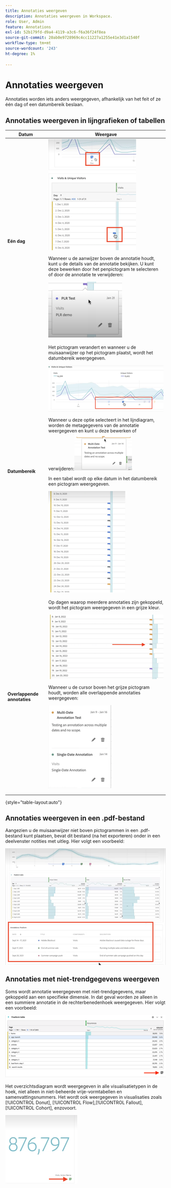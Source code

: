 ```yaml
---
title: Annotaties weergeven
description: Annotaties weergeven in Workspace.
role: User, Admin
feature: Annotations
exl-id: 52b179fd-d9a4-4119-a3c6-f6a36f24f8ea
source-git-commit: 20ab0e9728969c4cc11227a1255e41e3d1a1540f
workflow-type: tm+mt
source-wordcount: '243'
ht-degree: 1%

---
```


# Annotaties weergeven

Annotaties worden iets anders weergegeven, afhankelijk van het feit of ze één dag of een datumbereik beslaan.

## Annotaties weergeven in lijngrafieken of tabellen

| Datum | Weergave |
| --- | --- |
| **Eén dag** | ![](assets/single-day.png)<p>Wanneer u de aanwijzer boven de annotatie houdt, kunt u de details van de annotatie bekijken. U kunt deze bewerken door het penpictogram te selecteren of door de annotatie te verwijderen:<p> ![](assets/hover.png) |
| **Datumbereik** | Het pictogram verandert en wanneer u de muisaanwijzer op het pictogram plaatst, wordt het datumbereik weergegeven.<p>![](assets/multi-day.png)<p>Wanneer u deze optie selecteert in het lijndiagram, worden de metagegevens van de annotatie weergegeven en kunt u deze bewerken of verwijderen:![](assets/multi-hover.png)<p>In een tabel wordt op elke datum in het datumbereik een pictogram weergegeven.<p>![](assets/multi-day-table.png) |
| **Overlappende annotaties** | Op dagen waarop meerdere annotaties zijn gekoppeld, wordt het pictogram weergegeven in een grijze kleur.<p>![](assets/grey.png)<p>Wanneer u de cursor boven het grijze pictogram houdt, worden alle overlappende annotaties weergegeven:<p>![](assets/overlap.png) |

{style=&quot;table-layout:auto&quot;}

## Annotaties weergeven in een .pdf-bestand

Aangezien u de muisaanwijzer niet boven pictogrammen in een .pdf-bestand kunt plaatsen, bevat dit bestand (na het exporteren) onder in een deelvenster notities met uitleg. Hier volgt een voorbeeld:

![](assets/ann-pdf.png)

## Annotaties met niet-trendgegevens weergeven

Soms wordt annotatie weergegeven met niet-trendgegevens, maar gekoppeld aan een specifieke dimensie. In dat geval worden ze alleen in een summiere annotatie in de rechterbenedenhoek weergegeven. Hier volgt een voorbeeld:

![](assets/non-date.png)

Het overzichtsdiagram wordt weergegeven in alle visualisatietypen in de hoek, niet alleen in niet-beheerde vrije-vormtabellen en samenvattingsnummers. Het wordt ook weergegeven in visualisaties zoals [!UICONTROL Donut], [!UICONTROL Flow],[!UICONTROL Fallout],[!UICONTROL Cohort], enzovoort.

![](assets/ann-summary.png)
